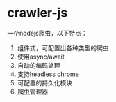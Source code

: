 # crawler-js
一个nodejs爬虫，以下特点：

1. 组件式，可配置出各种类型的爬虫
2. 使用async/await
3. 自动的编码处理
4. 支持headless chrome
5. 可配置的持久化模块
6. 爬虫管理器

